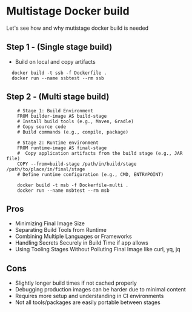# Multistage Docker build

Let's see how and why mutistage docker build is needed

## Step 1 - (Single stage build)
- Build on local and copy artifacts
```shell
  docker build -t ssb -f Dockerfile .
  docker run --name ssbtest --rm ssb
```

## Step 2 - (Multi stage build)
```shell
    # Stage 1: Build Environment
    FROM builder-image AS build-stage 
    # Install build tools (e.g., Maven, Gradle)
    # Copy source code
    # Build commands (e.g., compile, package)
    
    # Stage 2: Runtime environment
    FROM runtime-image AS final-stage  
    #  Copy application artifacts from the build stage (e.g., JAR file)
    COPY --from=build-stage /path/in/build/stage /path/to/place/in/final/stage
    # Define runtime configuration (e.g., CMD, ENTRYPOINT) 
```

```shell
    docker build -t msb -f Dockerfile-multi .
    docker run --name msbtest --rm msb
```

## Pros
- Minimizing Final Image Size
- Separating Build Tools from Runtime
- Combining Multiple Languages or Frameworks
- Handling Secrets Securely in Build Time if app allows
- Using Tooling Stages Without Polluting Final Image like curl, yq, jq

## Cons
- Slightly longer build times if not cached properly
- Debugging production images can be harder due to minimal content
- Requires more setup and understanding in CI environments
- Not all tools/packages are easily portable between stages